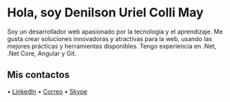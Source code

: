 # Hola, soy Denilson Uriel Colli May

Soy un desarrollador web apasionado por la tecnología y el aprendizaje. Me gusta crear soluciones innovadoras y atractivas para la web, usando las mejores prácticas y herramientas disponibles. Tengo experiencia en .Net, .Net Core, Angular y Git.

## Mis contactos

•  [LinkedIn](https://join.skype.com/invite/lVXbMLMtMz0X)
•  [Correo](denilsoncolli37@gmail.com)
•  [Skype](https://instagram.com/juanperez)
